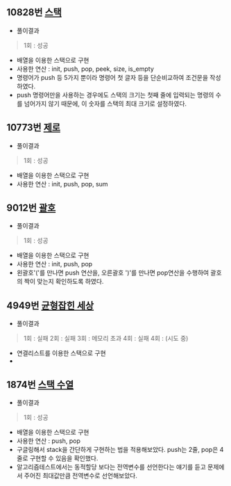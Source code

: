 ## 10828번 [스택](https://www.acmicpc.net/problem/10828)
- 풀이결과
> 1회 : 성공
- 배열을 이용한 스택으로 구현
- 사용한 연산 : init, push, pop, peek, size, is_empty
- 명령어가 push 등 5가지 뿐이라 명령어 첫 글자 등을 단순비교하여 조건문을 작성하였다.
- push 명령어만을 사용하는 경우에도 스택의 크기는 첫째 줄에 입력되는 명령의 수를 넘어가지 않기 때문에, 이 숫자를 스택의 최대 크기로 설정하였다.

## 10773번 [제로](https://www.acmicpc.net/problem/10773)
- 풀이결과
> 1회 :  성공
- 배열을 이용한 스택으로 구현
- 사용한 연산 : init, push, pop, sum

## 9012번 [괄호](https://www.acmicpc.net/problem/9012)
- 풀이결과
> 1회 :  성공
- 배열을 이용한 스택으로 구현
- 사용한 연산 : init, push, pop
- 왼괄호'('를 만나면 push 연산을, 오른괄호 ')'를 만나면 pop연산을 수행하여 괄호의 짝이 맞는지 확인하도록 하였다.

## 4949번 [균형잡힌 세상](https://www.acmicpc.net/problem/4949)
- 풀이결과
> 1회 : 실패
> 2회 : 실패
> 3회 : 메모리 초과
> 4회 : 실패
> 4회 : (시도 중)
- 연결리스트를 이용한 스택으로 구현
- 

## 1874번 [스택 수열](https://www.acmicpc.net/problem/1874)
- 풀이결과
> 1회 :  성공
- 배열을 이용한 스택으로 구현
- 사용한 연산 : push, pop
- 구글링해서 stack을 간단하게 구현하는 법을 적용해보았다. push는 2줄, pop은 4줄로 구현할 수 있음을 확인했다.
- 알고리즘테스트에서는 동적할당 보다는 전역변수를 선언한다는 얘기를 듣고 문제에서 주어진 최대값만큼 전역변수로 선언해보았다.
